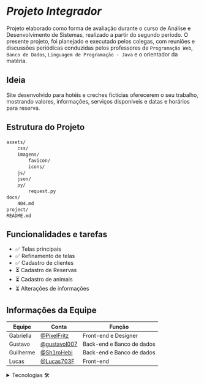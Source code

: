 # _Projeto Integrador_
Projeto elaborado como forma de avaliação durante o curso de Análise e Desenvolvimento de Sistemas, realizado a partir do segundo período. O presente projeto, foi planejado e executado pelos colegas, com reuniões e discussões periódicas conduzidas pelos professores de `Programação Web`, `Banco de Dados`, `Linguagem de Programação - Java` e o orientador da matéria.  

## Ideia
Site desenvolvido para hotéis e creches fictícias oferecerem o seu trabalho, mostrando valores, informações, serviços disponíveis e datas e horários para reserva.

## Estrutura do Projeto
```
assets/
    css/
    imagens/
        favicon/
        icons/
    js/
    json/
    py/
        request.py
docs/
    404.md
project/
README.md
```

## Funcionalidades e tarefas
- ✅ Telas principais
- ✅ Refinamento de telas
- ✅ Cadastro de clientes
- ⏳ Cadastro de Reservas
- ⏳ Cadastro de animais
- ⏳ Alterações de informações

## Informações da Equipe
| Equipe | Conta | Função |
|----------|----------|----------|
| Gabriella | [@PixelFritz](https://github.com/pixelfritz) | Front-end e Designer |
| Gustavo | [@gustavol007](https://github.com/gustavol007) | Back-end e Banco de dados |
| Guilherme | [@Sh1roHebi](https://github.com/sh1rohebi) | Back-end e Banco de dados |
| Lucas | [@Lucas703F](https://github.com/lucas703f) | Front-end |

<details>
<summary>Tecnologias 🛠️</summary>

##### Linguagens de programação

<!-- Você pode encontrar os ícones das tecnologias em:
[DevIcons](https://devicon.dev/) -->

| Descrição                                    | Tecnologia                                                                                                     |
|:--------------------------------------------:|:--------------------------------------------------------------------------------------------------------------:|
| Linguagem de programação para interatividade | ![JavaScript](https://cdn.jsdelivr.net/gh/devicons/devicon/icons/javascript/javascript-original.svg)           |
| Estruturação de conteúdo                     | ![HTML](https://github.com/devicons/devicon/blob/master/icons/html5/html5-original.svg)                        |
| Estilização                                  | ![CSS](https://github.com/devicons/devicon/blob/master/icons/css3/css3-original.svg)                           |
| Comunicação com API do IBGE                  | ![Python](https://github.com/devicons/devicon/blob/master/icons/python/python-original.svg)                    |
| Banco de Dados                               | ![MySQL](https://github.com/devicons/devicon/blob/master/icons/mysql/mysql-original.svg)                       |
| Banco de Dados                               | ![PhP](https://github.com/devicons/devicon/blob/master/icons/php/php-original.svg)                             |

</details>
